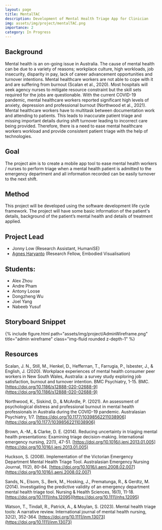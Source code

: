 ```yaml
---
layout: page
title: MentalTAC
description: Development of Mental Health Triage App for Clinician
img: assets/img/project/mentalTAC.png
importance: 2
category: In Progress
---
```


## Background

Mental health is an on-going issue in Australia. The cause of mental health can be due to a variety of reasons; workplace culture, high workloads, job insecurity, disparity in pay, lack of career advancement opportunities and turnover intentions. Mental healthcare workers are not able to cope with it and are suffering from burnout (Scalan et al., 2020). Most hospitals will seek agency nurses to mitigate resource constraint but the skill sets required for the jobs are questionable. With the current COVID-19 pandemic, mental healthcare workers reported significant high levels of anxiety, depression and professional burnout (Northwood et al., 2021). Mental healthcare workers have to multitask between documentation work and attending to patients. This leads to inaccurate patient triage and missing important details during shift turnover leading to incorrect care being provided. Therefore, there is a need to ease mental healthcare workers workload and provide consistent patient triage with the help of technologies.

## Goal
The project aim is to create a mobile app tool to ease mental health workers / nurses to perform triage when a mental health patient is admitted to the emergency department and all information recorded can be easily turnover to the next shift. 

## Method
This project will be developed using the software development life cycle framework. The project will have some basic information of the patient's details, background of the patient’s mental health and details of treatment applied.

## Project Lead

- Jonny Low (Research Assistant, HumaniSE)
- [Agnes Haryanto](https://research.monash.edu/en/persons/agnes-haryanto) (Research Fellow, Embodied Visualisation)

## Students: 

- Alex Zhou
- Andre Pham
- Antony Loose
- Dongzheng Wu
- Joel Yang
- Nabeeb Yusuf

## Storyboard Snippet

<div class="row">
    <div class="col-sm mt-3 mt-md-0">
        {% include figure.html path="assets/img/project/AdminWireframe.png" title="admin wireframe" class="img-fluid rounded z-depth-1" %}
    </div>
</div>

## Resources
Scalan, J. N., Still, M., Henkel, D., Heffernan, T., Farrugia, P., Isbester, J., & English, J. (2020). Workplace experiences of mental health consumer peer workers in New South Wales, Australia: a survey study exploring job satisfaction, burnout and turnover intention. BMC Psychiatry, 1-15. BMC. [https://doi.org/10.1186/s12888-020-02688-9](https://doi.org/10.1186/s12888-020-02688-9)

Northwood, K., Siskind, D., & McArdle, P. (2021). An assessment of psychological distress and professional burnout in mental health professionals in Australia during the COVID-19 pandemic. Australasian Psychiatry, 1/7. [https://doi.org/10.1177/10398562211038906](https://doi.org/10.1177/10398562211038906)

Brown, A.-M., & Clarke, D. E. (2014). Reducing uncertainty in triaging mental health presentations: Examining triage decision-making. International emergency nursing, 22(1), 47-51. [https://doi.org/10.1016/j.ienj.2013.01.005](https://doi.org/10.1016/j.ienj.2013.01.005)

Huckson, S. (2008). Implementation of the Victorian Emergency Department Mental Health Triage Tool. Australasian Emergency Nursing Journal, 11(2), 80-84. [https://doi.org/10.1016/j.aenj.2008.02.007](https://doi.org/10.1016/j.aenj.2008.02.007)

Sands, N., Elsom, S., Berk, M., Hosking, J., Prematunga, R., & Gerdtz, M. (2014). Investigating the predictive validity of an emergency department mental health triage tool. Nursing & Health Sciences, 16(1), 11-18. [https://doi.org/10.1111/nhs.12095](https://doi.org/10.1111/nhs.12095) 

Watson, T., Tindall, R., Patrick, A., & Moylan, S. (2023). Mental health triage tools: A narrative review. International journal of mental health nursing, 32(2), 352-364. [https://doi.org/10.1111/inm.13073](https://doi.org/10.1111/inm.13073) 
